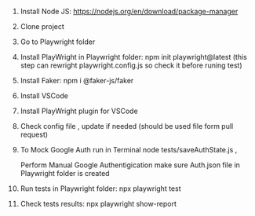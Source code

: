 1. Install Node JS: https://nodejs.org/en/download/package-manager
2. Clone project 
3. Go to Playwright folder
4. Install PlayWright in Playwright folder:
   npm init playwright@latest
   (this step can rewright playwright.config.js so check it before runing test) 
6. Install Faker:
    npm i @faker-js/faker
7. Install VSCode
8. Install PlayWright plugin for VSCode
9. Check config file , update if needed (should be used file form pull request)
10. To Mock Google Auth run in Terminal 
    node tests/saveAuthState.js ,
    
    Perform Manual Google Authentigication
    make sure Auth.json file in Playwright folder is created 
11. Run tests in Playwright folder: npx playwright test
12. Check tests results: npx playwright show-report 

